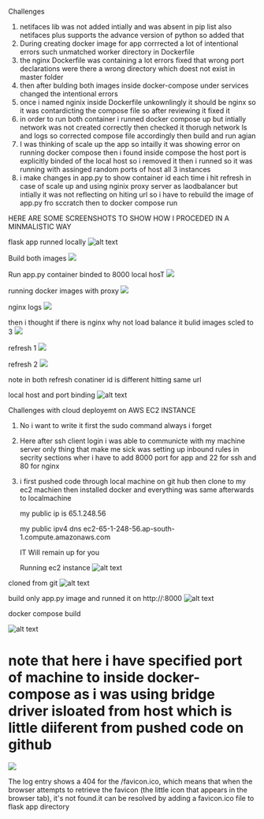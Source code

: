 Challenges
1) netifaces lib was not added intially and was absent in pip list  also netifaces plus supports the advance version of python so added that
2) During creating docker image for app corrrected a lot of intentional errors such unmatched worker directory in Dockerfile
3) the nginx Dockerfile  was containing a lot errors fixed that wrong port declarations were there a wrong directory which doest not exist in master folder
4) then after bulding both images inside docker-compose under services changed the intentional errors 
5) once i named nginix inside Dockerfile unkownlingly it should be nginx so it was contardicting the compose file so after reviewing it fixed it                                                   
6) in order to run both container i runned docker compose up but intially network was not created correctly then checked it thorugh network ls and logs so corrected compose file accordingly  then build and run agian
7) I was thinking of scale up the app so intailly it was showing error on running docker compose then i found inside compose the host port is explicitly binded of the local host so i removed it then i runned so it was running with assinged random ports of host all 3 instances
8) i make changes in app.py to show container id each time i hit refresh in case of scale up and using nginix proxy server as laodbalancer but intially it was not reflecting on hiting url so i have to rebuild the image of app.py fro sccratch then to docker compose run
 
HERE ARE SOME SCREENSHOTS TO SHOW  HOW I PROCEDED IN A MINMALISTIC WAY

flask app runned locally
![alt text](<screenshots_ignore/1.png>)

Build both images
![](<screenshots_ignore/2.png>)

Run app.py container binded to 8000 local hosT
![](<screenshots_ignore/3.png>)

running docker images with proxy
![](<screenshots_ignore/4.png>)

nginx logs
![](<screenshots_ignore/5.png>)


then i thought if there is nginx why not load balance it
bulid images scled to 3
![](<screenshots_ignore/6.png>)

refresh 1
![](<screenshots_ignore/7.png>)

refresh 2
![](<screenshots_ignore/8.png>)

note in both refresh conatiner id is different hitting same url 

local host and port binding
![alt text](<screenshots_ignore/9.png>)



Challenges with cloud deployemt on AWS EC2 INSTANCE
1) No i want to write it first the sudo command always i forget
2) Here after ssh client login i was able to communicte with my machine server only thing that make me sick was setting up inbound rules in secrity sections wher i have to add 8000 port for app and 22 for ssh and 80 for nginx
3) i first pushed code through local machine on git hub then clone to my ec2 machien then installed docker and everything was same afterwards to localmachine
    

     my public ip is 65.1.248.56 
  
     my public ipv4 dns ec2-65-1-248-56.ap-south-1.compute.amazonaws.com       
  
  
     IT Will remain up for you
   
    Running ec2 instance
![alt text](<screenshots_ignore/10.png>)

  cloned from git
  ![alt text](<screenshots_ignore/11.png>)

  build only app.py image and runned it on http://<ec2-public-ip>:8000
  ![alt text](<screenshots_ignore/12.png>)

  docker compose build

  ![alt text](<screenshots_ignore/13.png>)
  
   # note that here i have specified port of machine to inside docker-compose as i was using  bridge driver isloated from host which is little  diiferent from pushed code on github

  ![](<screenshots_ignore/14.png>)      

  The log entry shows a 404 for the /favicon.ico, which means that when the browser attempts to retrieve the favicon (the little icon that appears in the browser tab), it's not found.it can be resolved by adding a favicon.ico file to flask app directory                             


  